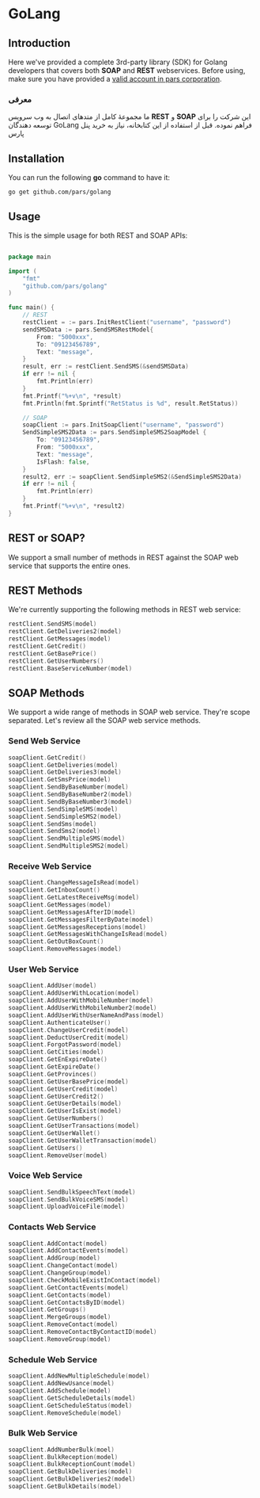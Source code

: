 # GoLang

## Introduction
Here we've provided a complete 3rd-party library (SDK) for Golang developers that covers both **SOAP** and **REST** webservices. Before using, make sure you have provided a [valid account in pars corporation](https://pars.ws/).

### معرفی
 ما مجموعۀ کامل از متدهای اتصال به وب سرویس **REST** و **SOAP** این شرکت را برای توسعه دهندگان GoLang فراهم نموده. قبل از استفاده از این کتابخانه، نیاز به خرید پنل پارس

## Installation
You can run the following **go** command to have it:

```
go get github.com/pars/golang
```

## Usage
This is the simple usage for both REST and SOAP APIs:
```go

package main

import (
	"fmt"
	"github.com/pars/golang"
)

func main() {
    // REST
    restClient = := pars.InitRestClient("username", "password")
    sendSMSData := pars.SendSMSRestModel{
        From: "5000xxx",
        To: "09123456789",
        Text: "message",
    }
    result, err := restClient.SendSMS(&sendSMSData)
    if err != nil {
        fmt.Println(err)
    }
    fmt.Printf("%+v\n", *result)
    fmt.Println(fmt.Sprintf("RetStatus is %d", result.RetStatus))

    // SOAP
    soapClient := pars.InitSoapClient("username", "password")
    SendSimpleSMS2Data := pars.SendSimpleSMS2SoapModel {
        To: "09123456789",
        From: "5000xxx",
        Text: "message",
        IsFlash: false,
    }
    result2, err := soapClient.SendSimpleSMS2(&SendSimpleSMS2Data)
    if err != nil {
        fmt.Println(err)
    }
    fmt.Printf("%+v\n", *result2)
}
```

## REST or SOAP?
We support a small number of methods in REST against the SOAP web service that supports the entire ones.

## REST Methods
We're currently supporting the following methods in REST web service:

```go
restClient.SendSMS(model)
restClient.GetDeliveries2(model)
restClient.GetMessages(model)
restClient.GetCredit()
restClient.GetBasePrice()
restClient.GetUserNumbers()
restClient.BaseServiceNumber(model)
```

## SOAP Methods
We support a wide range of methods in SOAP web service. They're scope separated. Let's review all the SOAP web service methods.

### Send Web Service

```go
soapClient.GetCredit()
soapClient.GetDeliveries(model)
soapClient.GetDeliveries3(model)
soapClient.GetSmsPrice(model)
soapClient.SendByBaseNumber(model)
soapClient.SendByBaseNumber2(model)
soapClient.SendByBaseNumber3(model)
soapClient.SendSimpleSMS(model)
soapClient.SendSimpleSMS2(model)
soapClient.SendSms(model)
soapClient.SendSms2(model)
soapClient.SendMultipleSMS(model)
soapClient.SendMultipleSMS2(model)
```

### Receive Web Service

```go
soapClient.ChangeMessageIsRead(model)
soapClient.GetInboxCount()
soapClient.GetLatestReceiveMsg(model)
soapClient.GetMessages(model)
soapClient.GetMessagesAfterID(model)
soapClient.GetMessagesFilterByDate(model)
soapClient.GetMessagesReceptions(model)
soapClient.GetMessagesWithChangeIsRead(model)
soapClient.GetOutBoxCount()
soapClient.RemoveMessages(model)
```

### User Web Service

```go
soapClient.AddUser(model)
soapClient.AddUserWithLocation(model)
soapClient.AddUserWithMobileNumber(model)
soapClient.AddUserWithMobileNumber2(model)
soapClient.AddUserWithUserNameAndPass(model)
soapClient.AuthenticateUser()
soapClient.ChangeUserCredit(model)
soapClient.DeductUserCredit(model)
soapClient.ForgotPassword(model)
soapClient.GetCities(model)
soapClient.GetEnExpireDate()
soapClient.GetExpireDate()
soapClient.GetProvinces()
soapClient.GetUserBasePrice(model)
soapClient.GetUserCredit(model)
soapClient.GetUserCredit2()
soapClient.GetUserDetails(model)
soapClient.GetUserIsExist(model)
soapClient.GetUserNumbers()
soapClient.GetUserTransactions(model)
soapClient.GetUserWallet()
soapClient.GetUserWalletTransaction(model)
soapClient.GetUsers()
soapClient.RemoveUser(model)
```

### Voice Web Service

```go
soapClient.SendBulkSpeechText(model)
soapClient.SendBulkVoiceSMS(model)
soapClient.UploadVoiceFile(model)
```

### Contacts Web Service

```go
soapClient.AddContact(model)
soapClient.AddContactEvents(model)
soapClient.AddGroup(model)
soapClient.ChangeContact(model)
soapClient.ChangeGroup(model)
soapClient.CheckMobileExistInContact(model)
soapClient.GetContactEvents(model)
soapClient.GetContacts(model)
soapClient.GetContactsByID(model)
soapClient.GetGroups()
soapClient.MergeGroups(model)
soapClient.RemoveContact(model)
soapClient.RemoveContactByContactID(model)
soapClient.RemoveGroup(model)
```

### Schedule Web Service

```go
soapClient.AddNewMultipleSchedule(model)
soapClient.AddNewUsance(model)
soapClient.AddSchedule(model)
soapClient.GetScheduleDetails(model)
soapClient.GetScheduleStatus(model)
soapClient.RemoveSchedule(model)
```

### Bulk Web Service

```go
soapClient.AddNumberBulk(moel)
soapClient.BulkReception(model)
soapClient.BulkReceptionCount(model)
soapClient.GetBulkDeliveries(model)
soapClient.GetBulkDeliveries2(model)
soapClient.GetBulkDetails(model)
```
